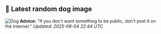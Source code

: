 ## 🐶 Latest random dog image
![Dog](https://images.dog.ceo/breeds/schnauzer-miniature/n02097047_5205.jpg)
**Advice:** "If you don't want something to be public, don't post it on the Internet."
*Updated: 2025-08-04 22:44 UTC*
